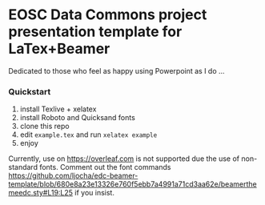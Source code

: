 # EOSC Data Commons project presentation template for LaTex+Beamer

Dedicated to those who feel as happy using Powerpoint as I do ...

### Quickstart
1. install Texlive + xelatex
2. install Roboto and Quicksand fonts
3. clone this repo
4. edit `example.tex` and run `xelatex example`
5. enjoy

Currently, use on https://overleaf.com is not supported due the use of non-standard fonts. Comment out the font commands https://github.com/ljocha/edc-beamer-template/blob/680e8a23e13326e760f5ebb7a4991a71cd3aa62e/beamerthemeedc.sty#L19:L25 if you insist.
